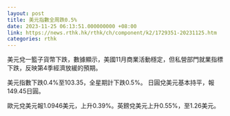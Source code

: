 ```yaml
---
layout: post
title: 美元指數全周跌0.5%
date: 2023-11-25 06:13:51.000000000 +08:00
link: https://news.rthk.hk/rthk/ch/component/k2/1729351-20231125.htm
categories: rthk
---
```


美元兌一籃子貨幣下跌，數據顯示，美國11月商業活動穩定，但私營部門就業指標下跌，反映第4季經濟放緩的預期。

美元指數下跌0.4%至103.35，全星期計下跌0.5%。 日圓兌美元基本持平，報149.45日圓。

歐元兌美元報1.0946美元，上升0.39%。英鎊兌美元上升0.55%，至1.26美元。
